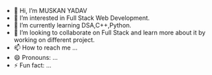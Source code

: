 - 👋 Hi, I’m MUSKAN YADAV
- 👀 I’m interested in Full Stack Web Development.
- 🌱 I’m currently learning DSA,C++,Python.
- 💞️ I’m looking to collaborate on Full Stack and learn more about it by working on different project.
- 📫 How to reach me ...
- 😄 Pronouns: ...
- ⚡ Fun fact: ...
